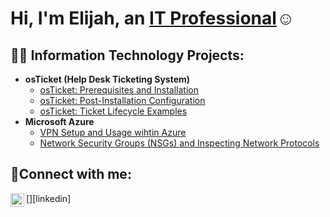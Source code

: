 <h1>Hi, I'm Elijah, an <a href="https://linkedin.com/in/elijah-winfield-a42014252">IT Professional</a>☺</h1>

<h2>👨‍💻 Information Technology Projects:</h2>

- <b>osTicket (Help Desk Ticketing System)</b>
  - [osTicket: Prerequisites and Installation](https://github.com/ElijahWinfield/osticket-prereqs)
  - [osTicket: Post-Installation Configuration](https://github.com/ElijahWinfield/post-install-config)
  - [osTicket: Ticket Lifecycle Examples](https://github.com/ElijahWinfield/ticket-lifecycle)
- <b>Microsoft Azure</b>
  - [VPN Setup and Usage wihtin Azure](https://github.com/ElijahWinfield/vpn-setup)
  - [Network Security Groups (NSGs) and Inspecting Network Protocols](https://github.com/ElijahWinfield/azure-network-protocols)

<h2>🤳Connect with me:</h2>

[<img align="left" alt="Josh | LinkedIn" width="22px" src="https://cdn.jsdelivr.net/npm/simple-icons@v3/icons/linkedin.svg" />][linkedin]

